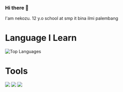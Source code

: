 ### Hi there 👋

I'am nekozu. 12 y.o school at smp it bina ilmi palembang

# Language I Learn
![Top Languages](https://github-readme-stats.vercel.app/api/top-langs/?username=nekozu&custom_title=Languages%20I%20Learn&theme=tokyonight&hide_border=true)

# Tools
<p>
    <img src="https://img.shields.io/badge/Visual%20Studio%20Code-Visual%20Studio%20Code-blue?&logo=visual%20studio%20code&logoColor=blue" />
    <img src="https://img.shields.io/badge/Termux-Termux-black?&logo=termux&logoColor=black" />
    <img src="https://img.shields.io/badge/Android-Android-black?&logo=android&logoColor=black" />
</p>
